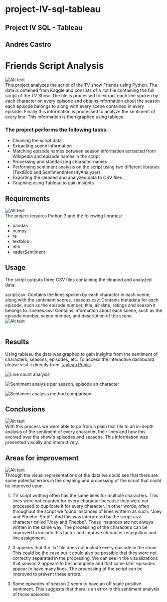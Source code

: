 # project-IV-sql-tableau
## Project IV SQL - Tableau
## Andrés Castro

# Friends Script Analysis
![Alt text](images/gif/FGIF_2.gif)<br>
This project analyzes the script of the TV show Friends using Python. The data is obtained from Kaggle and consists of a .txt file containing the full script of the TV Show. The file is processed to extract each line spoken by each character on every episode and obtains information about the season each episode belongs to along with every scene contained in every episode. Finally this information is processed to analyze the sentiment of every line. This information is then graphed using tabluea.

### The project performs the following tasks:


- Cleaning the script data
- Extracting scene information
- Matching episode names between season information extracted from Wikipedia and episode names in the script
- Processing and standarizing character names
- Performing sentiment analysis on the script using two different libraries (TextBlob and SentimentIntensityAnalyzer)
- Exporting the cleaned and analyzed data to CSV files
- Graphing using Tableau to gain insights

## Requirements

![Alt text](images/gif/FGIF_1.gif)<br>
The project requires Python 3 and the following libraries:

- pandas
- numpy
- re
- textblob
- nltk
- vaderSentiment

## Usage
The script outputs three CSV files containing the cleaned and analyzed data:

script.csv: Contains the lines spoken by each character in each scene, along with the sentiment scores.
seasons.csv: Contains metadata for each episode, such as the episode number, title, air date, ratings and season it belongs to.
scenes.csv: Contains information about each scene, such as the episode number, scene number, and description of the scene.<br>
![Alt text](images/gif/FGIF_4.gif)<br><br>
## Results
Using tableau the data was graphed to gain insights from the sentiment of characters, seasons, episodes, etc. To access the interactive dashboard please visit it directly from [Tableau Public](https://public.tableau.com/views/FriendsSentimentAnalysis/F_R_I_E_N_D_S_Sentimentanalysis?:language=en-US&publish=yes&:display_count=n&:origin=viz_share_link).

![Line count analysis](images/1_line_analysis.png)

![Sentiment analysis per season, episode an character](images/2_sentiment_analysis_1.png)

![Sentiment analysis method comparison](images/3_sentiment_analysis_2.png)

## Conclusions<br>
![Alt text](images/gif/FGIF_3.gif)<br>
With this process we were able to go from a plain text file to an in-depth analysis of the sentiment of every character, their lines and how this evolved over the show's episodes and seasons. This information was presented visually and interactively.

## Areas for improvement<br>
![Alt text](images/gif/FGIF_5.gif)<br>
Through the visual representations of the data we could see that there are some potential errors in the cleaning and processing of the script that could be improved upon:

1. TV script writting often has the same lines for multiple characters. This lines were not counted for every character because they were not processed to duplicate it for every character. In other words, often throughout the script we found instances of lines writtern as such: "Joey and Phoebe: Stop!". And this was interpreted by the script as a character called "Joey and Pheobe". These instances are not always written in the same way. The processing of the characters can be improved to include this factor and improve character recognition and line assignment.

2. It appears that the .txt file does not include every episode in the show. This could be the case but it could also be possible that they were not correctly separated in the processing. We can see in the visualizations that season 2 appears to be incomplete and that some later episodes appear to have many lines. The processing of the script can be improved to prevent these errors.

3. Some episodes of season 2 seem to have an off scale positive sentiment. This suggests that there is an error in the sentiment analysis of those episodes.